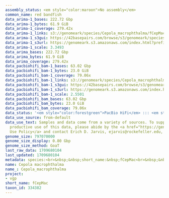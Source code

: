 ```yaml
---
assembly_status: <em style="color:maroon">No assembly</em>
common_name: red bandfish
data_arima-1_bases: 222.72 Gbp
data_arima-1_bytes: 61.9 GiB
data_arima-1_coverage: 279.42x
data_arima-1_links: s3://genomeark/species/Cepola_macrophthalma/fCepMac1/genomic_data/arima/<br>
data_arima-1_s3gui: https://42basepairs.com/browse/s3/genomeark/species/Cepola_macrophthalma/fCepMac1/genomic_data/arima/
data_arima-1_s3url: https://genomeark.s3.amazonaws.com/index.html?prefix=species/Cepola_macrophthalma/fCepMac1/genomic_data/arima/
data_arima-1_scale: 3.3493
data_arima_bases: 222.72 Gbp
data_arima_bytes: 61.9 GiB
data_arima_coverage: 279.42x
data_pacbiohifi_bam-1_bases: 63.02 Gbp
data_pacbiohifi_bam-1_bytes: 23.0 GiB
data_pacbiohifi_bam-1_coverage: 79.06x
data_pacbiohifi_bam-1_links: s3://genomeark/species/Cepola_macrophthalma/fCepMac1/genomic_data/pacbio_hifi/<br>
data_pacbiohifi_bam-1_s3gui: https://42basepairs.com/browse/s3/genomeark/species/Cepola_macrophthalma/fCepMac1/genomic_data/pacbio_hifi/
data_pacbiohifi_bam-1_s3url: https://genomeark.s3.amazonaws.com/index.html?prefix=species/Cepola_macrophthalma/fCepMac1/genomic_data/pacbio_hifi/
data_pacbiohifi_bam-1_scale: 2.5501
data_pacbiohifi_bam_bases: 63.02 Gbp
data_pacbiohifi_bam_bytes: 23.0 GiB
data_pacbiohifi_bam_coverage: 79.06x
data_status: '<em style="color:forestgreen">PacBio HiFi</em> ::: <em style="color:forestgreen">Arima</em>'
data_use_source: from-default
data_use_text: Samples and data come from a variety of sources. To support fair and
  productive use of this data, please abide by the <a href="https://genome10k.soe.ucsc.edu/data-use-policies/">Data
  Use Policy</a> and contact Erich D. Jarvis, ejarvis@rockefeller.edu, with any questions.
genome_size: 797070000
genome_size_display: 0.80 Gbp
genome_size_method: GoaT
last_raw_data: 1709680104
last_updated: 1709680104
metadata: species:<br>&nbsp;&nbsp;short_name:&nbsp;fCepMac<br>&nbsp;&nbsp;name:&nbsp;Cepola&nbsp;macrophthalma<br>&nbsp;&nbsp;taxon_id:&nbsp;334382<br>&nbsp;&nbsp;common_name:&nbsp;red&nbsp;bandfish<br>&nbsp;&nbsp;order:<br>&nbsp;&nbsp;&nbsp;&nbsp;name:&nbsp;Perciformes<br>&nbsp;&nbsp;family:<br>&nbsp;&nbsp;&nbsp;&nbsp;name:&nbsp;Cepolidae<br>&nbsp;&nbsp;individuals:<br>&nbsp;&nbsp;&nbsp;&nbsp;-&nbsp;short_name:&nbsp;fCepMac1<br>&nbsp;&nbsp;&nbsp;&nbsp;&nbsp;&nbsp;biosample_id:&nbsp;SAMEA112788985<br>&nbsp;&nbsp;&nbsp;&nbsp;&nbsp;&nbsp;sex:<br>&nbsp;&nbsp;genome_size:&nbsp;797070000<br>&nbsp;&nbsp;genome_size_method:&nbsp;GoaT<br>&nbsp;&nbsp;project:&nbsp;[&nbsp;vgp&nbsp;]<br>
name: Cepola macrophthalma
name_: Cepola_macrophthalma
project:
- vgp
short_name: fCepMac
taxon_id: 334382
---
```

